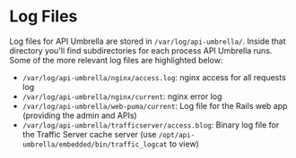 # Log Files

Log files for API Umbrella are stored in `/var/log/api-umbrella/`. Inside that directory you'll find subdirectories for
each process API Umbrella runs. Some of the more relevant log files are highlighted below:

-   `/var/log/api-umbrella/nginx/access.log`: nginx access for all requests log
-   `/var/log/api-umbrella/nginx/current`: nginx error log
-   `/var/log/api-umbrella/web-puma/current`: Log file for the Rails web app (providing the admin and APIs)
-   `/var/log/api-umbrella/trafficserver/access.blog`: Binary log file for the Traffic Server cache server (use
    `/opt/api-umbrella/embedded/bin/traffic_logcat` to view)
